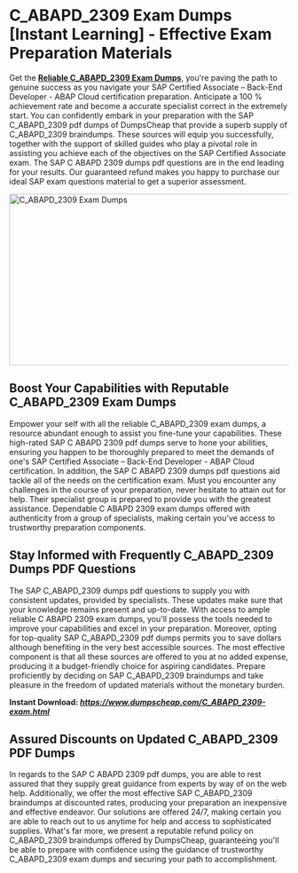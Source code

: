 <h1>C_ABAPD_2309 Exam Dumps [Instant Learning] - Effective Exam Preparation Materials</h1>
<p>Get the <a href="https://www.dumpscheap.com/C_ABAPD_2309-exam.html"><strong>Reliable C_ABAPD_2309 Exam Dumps</strong></a>, you're paving the path to genuine success as you navigate your SAP Certified Associate &ndash; Back-End Developer - ABAP Cloud certification preparation. Anticipate a 100 % achievement rate and become a accurate specialist correct in the extremely start. You can confidently embark in your preparation with the SAP C_ABAPD_2309 pdf dumps of DumpsCheap that provide a superb supply of C_ABAPD_2309 braindumps. These sources will equip you successfully, together with the support of skilled guides who play a pivotal role in assisting you achieve each of the objectives on the SAP Certified Associate exam. The SAP C ABAPD 2309 dumps pdf questions are in the end leading for your results. Our guaranteed refund makes you happy to purchase our ideal SAP exam questions material to get a superior assessment.&nbsp;</p>
<p><img src="https://i.ibb.co/9yBmxzx/C-ABAPD-2309.png" alt="C_ABAPD_2309 Exam Dumps" width="550" height="309" /></p>
<h2><strong>Boost Your Capabilities with Reputable C_ABAPD_2309 Exam Dumps</strong></h2>
<p>Empower your self with all the reliable C_ABAPD_2309 exam dumps, a resource abundant enough to assist you fine-tune your capabilities. These high-rated SAP C ABAPD 2309 pdf dumps serve to hone your abilities, ensuring you happen to be thoroughly prepared to meet the demands of one's SAP Certified Associate &ndash; Back-End Developer - ABAP Cloud certification. In addition, the SAP C ABAPD 2309 dumps pdf questions aid tackle all of the needs on the certification exam. Must you encounter any challenges in the course of your preparation, never hesitate to attain out for help. Their specialist group is prepared to provide you with the greatest assistance. Dependable C ABAPD 2309 exam dumps offered with authenticity from a group of specialists, making certain you've access to trustworthy preparation components.</p>
<h2><strong>Stay Informed with Frequently C_ABAPD_2309 Dumps PDF Questions</strong></h2>
<p>The SAP C_ABAPD_2309 dumps pdf questions to supply you with consistent updates, provided by specialists. These updates make sure that your knowledge remains present and up-to-date. With access to ample reliable C ABAPD 2309 exam dumps, you'll possess the tools needed to improve your capabilities and excel in your preparation. Moreover, opting for top-quality SAP C_ABAPD_2309 pdf dumps permits you to save dollars although benefiting in the very best accessible sources. The most effective component is that all these sources are offered to you at no added expense, producing it a budget-friendly choice for aspiring candidates. Prepare proficiently by deciding on SAP C_ABAPD_2309 braindumps and take pleasure in the freedom of updated materials without the monetary burden.</p>
<p><strong>Instant Download:&nbsp;<a href="https://www.dumpscheap.com/C_ABAPD_2309-exam.html"><em>https://www.dumpscheap.com/C_ABAPD_2309-exam.html</em></a></strong></p>
<h2><strong>Assured Discounts on Updated C_ABAPD_2309 PDF Dumps</strong></h2>
<p>In regards to the SAP C ABAPD 2309 pdf dumps, you are able to rest assured that they supply great guidance from experts by way of on the web help. Additionally, we offer the most effective SAP C_ABAPD_2309 braindumps at discounted rates, producing your preparation an inexpensive and effective endeavor. Our solutions are offered 24/7, making certain you are able to reach out to us anytime for help and access to sophisticated supplies. What's far more, we present a reputable refund policy on C_ABAPD_2309 braindumps offered by DumpsCheap, guaranteeing you'll be able to prepare with confidence using the guidance of trustworthy C_ABAPD_2309 exam dumps and securing your path to accomplishment.</p>
